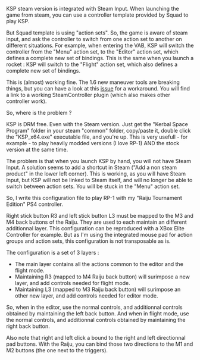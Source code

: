 KSP steam version is integrated with Steam Input. When launching the game from steam, you can use a controller template provided by Squad to play KSP. 

But Squad template is using "action sets". So, the game is aware of steam input, and ask the controller to switch from one action set to another on different situations. For example, when entering the VAB, KSP will switch the controller from the "Menu" action set, to the "Editor" action set, which defines a complete new set of bindings. This is the same when you launch a rocket : KSP will switch to the "Flight" action set, which also defines a complete new set of bindings.

This is (almost) working fine. The 1.6 new maneuver tools are breaking things, but you can have a look at this [issue](https://bugs.kerbalspaceprogram.com/issues/22165) for a workaround. You will find a link to a working SteamController plugin (which also makes other controller work).

So, where is the problem ?

KSP is DRM free. Even with the Steam version. Just get the "Kerbal Space Program" folder in your steam "common" folder, copy/paste it, double click the "KSP_x64.exe" executable file, and you're up. This is very usefull - for example - to play heavily modded versions (I love RP-1) AND the stock version at the same time.

The problem is that when you launch KSP by hand, you will not have Steam Input. A solution seems to add a shortcut in Steam ("Add a non steam product" in the lower left corner). This is working, as you will have Steam Input, but KSP will not be linked to Steam itself, and will no longer be able to switch between action sets. You will be stuck in the "Menu" action set.

So, I write this configuration file to play RP-1 with my "Raiju Tournament Edition" PS4 controller. 

Right stick button R3 and left stick button L3 must be mapped to the M3 and M4 back buttons of the Raiju. They are used to each maintain an different additionnal layer. This configuration can be reproduced with a XBox Elite Controller for example. But as I'm using the integrated mouse pad for action groups and action sets, this configuration is not transposable as is.

The configuration is a set of 3 layers :

- The main layer contains all the actions common to the editor and the flight mode.
- Maintaining R3 (mapped to M4 Raiju back button) will surimpose a new layer, and add controls needed for flight mode.
- Maintaining L3 (mapped to M3 Raiju back button) will surimpose an other new layer, and add controls needed for editor mode.

So, when in the editor, use the normal controls, and additionnal controls obtained by maintaining the left back button. And when in flight mode, use the normal controls, and additionnal controls obtained by maintaining the right back button.

Also note that right and left click a bound to the right and left directionnal pad buttons. With the Raiju, you can bind those two directions to the M1 and M2 buttons (the one next to the triggers).
